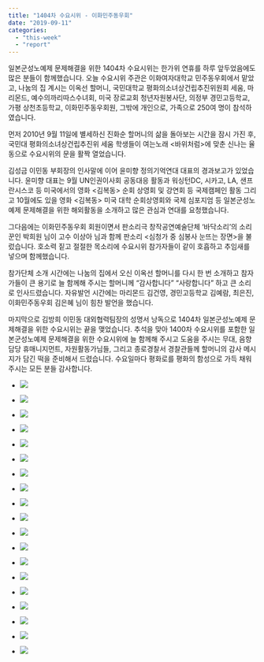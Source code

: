 ```yaml
---
title: "1404차 수요시위 - 이화민주동우회"
date: "2019-09-11"
categories: 
  - "this-week"
  - "report"
---
```


일본군성노예제 문제해결을 위한 1404차 수요시위는 한가위 연휴를 하루 앞두었음에도 많은 분들이 함께했습니다. 오늘 수요시위 주관은 이화여자대학교 민주동우회에서 맡았고, 나눔의 집 계시는 이옥선 할머니, 국민대학교 평화의소녀상건립추진위원회 세움, 마리몬드, 예수의까리따스수녀회, 미국 장로교회 청년자원봉사단, 의정부 경민고등학교, 가평 상천초등학교, 이화민주동우회원, 그밖에 개인으로, 가족으로 250여 명이 참석하였습니다.

먼저 2010년 9월 11일에 별세하신 진화순 할머니의 삶을 돌아보는 시간을 잠시 가진 후, 국민대 평화의소녀상건립추진위 세움 학생들이 여는노래 <바위처럼>에 맞춘 신나는 율동으로 수요시위의 문을 활짝 열었습니다.

김성금 이민동 부회장의 인사말에 이어 윤미향 정의기억연대 대표의 경과보고가 있었습니다. 윤미향 대표는 9월 UN인권이사회 공동대응 활동과 워싱턴DC, 시카고, LA, 샌프란시스코 등 미국에서의 영화 <김복동> 순회 상영회 및 강연회 등 국제캠페인 활동 그리고 10월에도 있을 영화 <김복동> 미국 대학 순회상영회와 국제 심포지엄 등 일본군성노예제 문제해결을 위한 해외활동을 소개하고 많은 관심과 연대를 요청했습니다.

그다음에는 이화민주동우회 회원이면서 판소리극 창작공연예술단체 ‘바닥소리’의 소리꾼인 박희원 님이 고수 이상아 님과 함께 판소리 <심청가 중 심봉사 눈뜨는 장면>을 불렀습니다. 호소력 짙고 절절한 목소리에 수요시위 참가자들이 같이 호흡하고 추임새를 넣으며 함께했습니다.

참가단체 소개 시간에는 나눔의 집에서 오신 이옥선 할머니를 다시 한 번 소개하고 참자가들이 큰 용기로 늘 함께해 주시는 할머니께 “감사합니다” “사랑합니다” 하고 큰 소리로 인사드렸습니다. 자유발언 시간에는 마리몬드 김건영, 경민고등학교 김예람, 최은진, 이화민주동우회 김은혜 님이 힘찬 발언을 했습니다.

마지막으로 김방희 이민동 대외협력팀장의 성명서 낭독으로 1404차 일본군성노예제 문제해결을 위한 수요시위는 끝을 맺었습니다. 추석을 맞아 1400차 수요시위를 포함한 일본군성노예제 문제해결을 위한 수요시위에 늘 함께해 주시고 도움을 주시는 무대, 음향 담당 휴매니지먼트, 자원활동가님들, 그리고 종로경찰서 경찰관들께 할머니의 감사 메시지가 담긴 떡을 준비해서 드렸습니다. 수요일마다 평화로를 평화의 함성으로 가득 채워주시는 모든 분들 감사합니다.

- ![](https://womenandwar.net/kr/wp-content/uploads/2019/09/크기변환IMGP0041.jpg)
    
- ![](https://womenandwar.net/kr/wp-content/uploads/2019/09/크기변환IMGP0052.jpg)
    
- ![](https://womenandwar.net/kr/wp-content/uploads/2019/09/크기변환IMGP0103.jpg)
    
- ![](https://womenandwar.net/kr/wp-content/uploads/2019/09/크기변환IMGP0114.jpg)
    
- ![](https://womenandwar.net/kr/wp-content/uploads/2019/09/크기변환IMGP0117.jpg)
    
- ![](https://womenandwar.net/kr/wp-content/uploads/2019/09/크기변환IMGP0120.jpg)
    
- ![](https://womenandwar.net/kr/wp-content/uploads/2019/09/크기변환IMGP0128.jpg)
    
- ![](https://womenandwar.net/kr/wp-content/uploads/2019/09/크기변환IMGP0148.jpg)
    
- ![](https://womenandwar.net/kr/wp-content/uploads/2019/09/크기변환IMGP0152.jpg)
    
- ![](https://womenandwar.net/kr/wp-content/uploads/2019/09/크기변환IMGP0164.jpg)
    
- ![](https://womenandwar.net/kr/wp-content/uploads/2019/09/크기변환IMGP0166.jpg)
    
- ![](https://womenandwar.net/kr/wp-content/uploads/2019/09/크기변환IMGP0188.jpg)
    
- ![](https://womenandwar.net/kr/wp-content/uploads/2019/09/크기변환IMGP0198.jpg)
    
- ![](https://womenandwar.net/kr/wp-content/uploads/2019/09/크기변환IMGP0201.jpg)
    
- ![](https://womenandwar.net/kr/wp-content/uploads/2019/09/크기변환IMGP0209.jpg)
    
- ![](https://womenandwar.net/kr/wp-content/uploads/2019/09/크기변환IMGP0212.jpg)
    
- ![](https://womenandwar.net/kr/wp-content/uploads/2019/09/크기변환IMGP0223.jpg)
    
- ![](https://womenandwar.net/kr/wp-content/uploads/2019/09/크기변환IMGP0226.jpg)
    
- ![](https://womenandwar.net/kr/wp-content/uploads/2019/09/photo_2019-09-11_15-37-16-1024x768.jpg)
